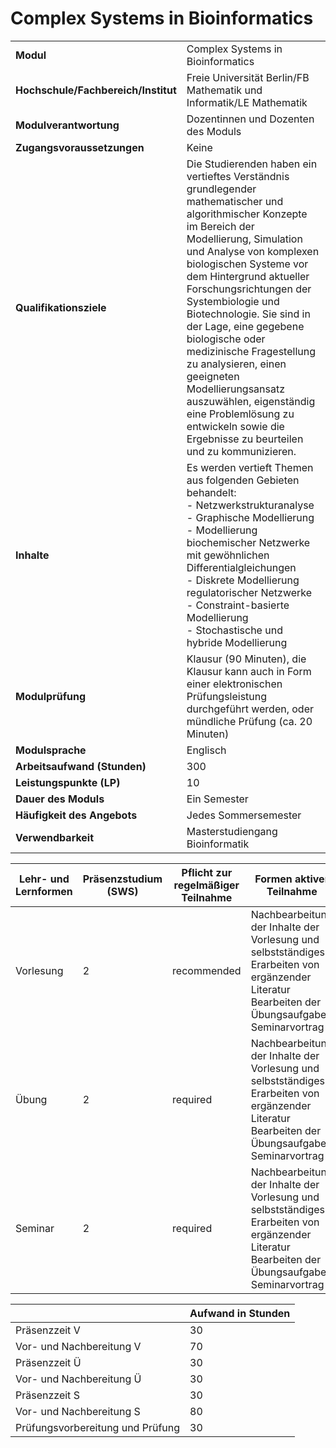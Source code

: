 # Complex Systems in Bioinformatics
|                                    |   |
|------------------------------------|---|
|**Modul**                           | Complex Systems in Bioinformatics |
|**Hochschule/Fachbereich/Institut** | Freie Universität Berlin/FB Mathematik und Informatik/LE Mathematik |
|**Modulverantwortung**              | Dozentinnen und Dozenten des Moduls |
|**Zugangsvoraussetzungen**          | Keine |
|**Qualifikationsziele**             | Die Studierenden haben ein vertieftes Verständnis grundlegender mathematischer und algorithmischer Konzepte im Bereich der Modellierung, Simulation und Analyse von komplexen biologischen Systeme vor dem Hintergrund aktueller Forschungsrichtungen der Systembiologie und Biotechnologie. Sie sind in der Lage, eine gegebene biologische oder medizinische Fragestellung zu analysieren, einen geeigneten Modellierungsansatz auszuwählen, eigenständig eine Problemlösung zu entwickeln sowie die Ergebnisse zu beurteilen und zu kommunizieren. |
|**Inhalte**                         | Es werden vertieft Themen aus folgenden Gebieten behandelt:<br>- Netzwerkstrukturanalyse<br>- Graphische Modellierung<br>- Modellierung biochemischer Netzwerke mit gewöhnlichen Differentialgleichungen<br>- Diskrete Modellierung regulatorischer Netzwerke<br>- Constraint-basierte Modellierung<br>- Stochastische und hybride Modellierung |
|**Modulprüfung**                    | Klausur (90 Minuten), die Klausur kann auch in Form einer elektronischen Prüfungsleistung durchgeführt werden, oder mündliche Prüfung (ca. 20 Minuten) |
|**Modulsprache**                    | Englisch |
|**Arbeitsaufwand (Stunden)**        | 300 |
|**Leistungspunkte (LP)**            | 10 |
|**Dauer des Moduls**                | Ein Semester |
|**Häufigkeit des Angebots**         | Jedes Sommersemester |
|**Verwendbarkeit**                  | Masterstudiengang Bioinformatik |

| Lehr- und Lernformen | Präsenzstudium <br> (SWS) | Pflicht zur regelmäßiger Teilnahme | Formen aktiver Teilnahme |
| ---------------------|---------------------------|------------------------------------|------------------------- |
| Vorlesung            | 2                         | recommended                        | Nachbearbeitung der Inhalte der Vorlesung und selbstständiges Erarbeiten von ergänzender Literatur<br>Bearbeiten der Übungsaufgaben<br>Seminarvortrag |
| Übung                | 2                         | required                           | Nachbearbeitung der Inhalte der Vorlesung und selbstständiges Erarbeiten von ergänzender Literatur<br>Bearbeiten der Übungsaufgaben<br>Seminarvortrag |
| Seminar              | 2                         | required                           | Nachbearbeitung der Inhalte der Vorlesung und selbstständiges Erarbeiten von ergänzender Literatur<br>Bearbeiten der Übungsaufgaben<br>Seminarvortrag |

|   | Aufwand in Stunden |
| - |--------------------|
| Präsenzzeit V                            | 30    |
| Vor- und Nachbereitung V                 | 70    |
| Präsenzzeit Ü                            | 30    |
| Vor- und Nachbereitung Ü                 | 30    |
| Präsenzzeit S                            | 30    |
| Vor- und Nachbereitung S                 | 80    |
| Prüfungsvorbereitung und Prüfung         | 30    |
